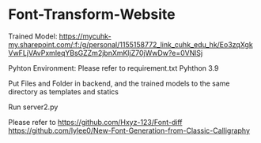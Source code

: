 # Font-Transform-Website

Trained Model: https://mycuhk-my.sharepoint.com/:f:/g/personal/1155158772_link_cuhk_edu_hk/Eo3zqXgkVwFLjVAvPxmleqYBsGZZm2jbnXmKljZ70jWwDw?e=0VNlSj

Pyhton Environment:
Please refer to requirement.txt
Pyhthon 3.9

Put Files and Folder in backend, and the trained models to the same directory as templates and statics

Run server2.py

Please refer to https://github.com/Hxyz-123/Font-diff
https://github.com/lylee0/New-Font-Generation-from-Classic-Calligraphy
